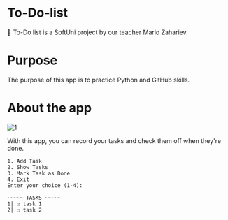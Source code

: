 # To-Do-list
📝 To-Do list is a SoftUni project by our teacher Mario Zahariev.
# Purpose
The purpose of this app is to practice Python and GitHub skills.
# About the app
![1](https://github.com/VerginiyaStoyanova/To-Do-list/assets/44588240/9610056c-17c7-4cad-a27d-cc23912049cb)

With this app, you can record your tasks and check them off when they're done.

~~~~~ TO-DO LIST ~~~~~
1. Add Task
2. Show Tasks
3. Mark Task as Done
4. Exit
Enter your choice (1-4):

~~~~~ TASKS ~~~~~
1| ☑ task 1
2| ☐ task 2
